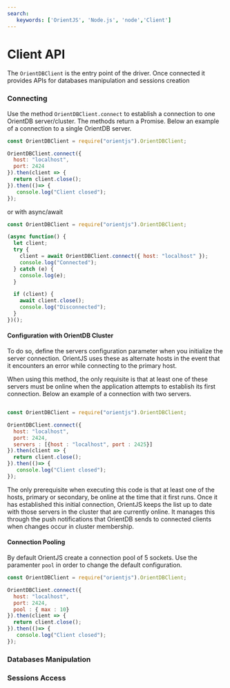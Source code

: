 ```yaml
---
search:
   keywords: ['OrientJS', 'Node.js', 'node','Client']
---
```



# Client API

The `OrientDBClient` is the entry point of the driver. Once connected it provides APIs for databases manipulation and sessions creation

### Connecting

Use the method `OrientDBClient.connect` to establish a connection to one OrientDB server/cluster. The methods return a Promise. Below an example of a connection to a single OrientDB server. 

```js
const OrientDBClient = require("orientjs").OrientDBClient;

OrientDBClient.connect({
  host: "localhost",
  port: 2424
}).then(client => {
  return client.close();
}).then(()=> {
   console.log("Client closed");
});
```

or with async/await

```js
const OrientDBClient = require("orientjs").OrientDBClient;

(async function() {
  let client;
  try {
    client = await OrientDBClient.connect({ host: "localhost" });
    console.log("Connected");
  } catch (e) {
    console.log(e);
  }

  if (client) {
    await client.close();
    console.log("Disconnected");
  }
})();
```

#### Configuration with OrientDB Cluster

To do so, define the servers configuration parameter when you initialize the server connection. OrientJS uses these as alternate hosts in the event that it encounters an error while connecting to the primary host.

When using this method, the only requisite is that at least one of these servers must be online when the application attempts to establish its first connection. Below an example of a connection with two servers.

```js

const OrientDBClient = require("orientjs").OrientDBClient;

OrientDBClient.connect({
  host: "localhost",
  port: 2424,
  servers : [{host : "localhost", port : 2425}]
}).then(client => {
  return client.close();
}).then(()=> {
   console.log("Client closed");
});

```


The only prerequisite when executing this code is that at least one of the hosts, primary or secondary, be online at the time that it first runs. Once it has established this initial connection, OrientJS keeps the list up to date with those servers in the cluster that are currently online. It manages this through the push notifications that OrientDB sends to connected clients when changes occur in cluster membership.


#### Connection Pooling

By default OrientJS create a connection pool of 5 sockets. Use the paramenter `pool` in order to change the default configuration.

```js
const OrientDBClient = require("orientjs").OrientDBClient;

OrientDBClient.connect({
  host: "localhost",
  port: 2424,
  pool : { max : 10}
}).then(client => {
  return client.close();
}).then(()=> {
   console.log("Client closed");
});
```

### Databases Manipulation

### Sessions Access

